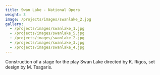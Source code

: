 ```yaml
---
title: Swan Lake - National Opera
weight: 3
image: /projects/images/swanlake_2.jpg
gallery:
  - /projects/images/swanlake_1.jpg
  - /projects/images/swanlake_5.jpg
  - /projects/images/swanlake_2.jpg
  - /projects/images/swanlake_3.jpg
  - /projects/images/swanlake_4.jpg
---
```

Construction of a stage for the play Swan Lake directed by K. Rigos, set design by M. Tsagaris.
